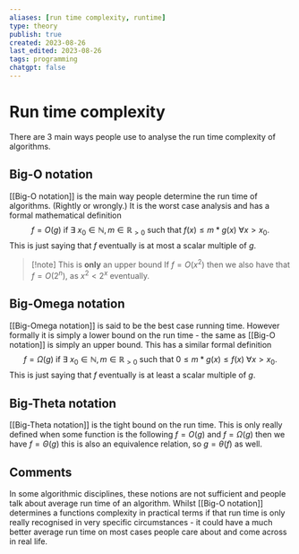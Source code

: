 ```yaml
---
aliases: [run time complexity, runtime]
type: theory
publish: true
created: 2023-08-26
last_edited: 2023-08-26
tags: programming
chatgpt: false
---
```

# Run time complexity

There are 3 main ways people use to analyse the run time complexity of algorithms.

## Big-O notation

[[Big-O notation]] is the main way people determine the run time of algorithms. (Rightly or wrongly.) It is the worst case analysis and has a formal mathematical definition
$$ f = O(g) \mbox{ if } \exists \ x_0 \in \mathbb{N}, m \in \mathbb{R}_{>0} \mbox{ such that } f(x) \leq m \ast g(x)\ \forall x > x_0.$$
This is just saying that $f$ eventually is at most a scalar multiple of $g$.

> [!note] This is **only** an upper bound
> If $f = O(x^2)$ then we also have that $f = O(2^n)$, as $x^2 < 2^x$ eventually.
> 

## Big-Omega notation

[[Big-Omega notation]] is said to be the best case running time. However formally it is simply a lower bound on the run time - the same as [[Big-O notation]] is simply an upper bound. This has a similar formal definition
$$ f = \Omega(g) \mbox{ if } \exists \ x_0 \in \mathbb{N}, m \in \mathbb{R}_{>0} \mbox{ such that } 0 \leq m \ast g(x) \leq f(x) \ \forall x > x_0.$$
This is just saying that $f$ eventually is at least a scalar multiple of $g$.

## Big-Theta notation

[[Big-Theta notation]] is the tight bound on the run time. This is only really defined when some function is the following $f = O(g)$ and $f = \Omega(g)$ then we have $f=\Theta(g)$ this is also an equivalence relation, so $g = \theta(f)$ as well.

## Comments

In some algorithmic disciplines, these notions are not sufficient and people talk about average run time of an algorithm. Whilst [[Big-O notation]] determines a functions complexity in practical terms if that run time is only really recognised in very specific circumstances - it could have a much better average run time on most cases people care about and come across in real life. 